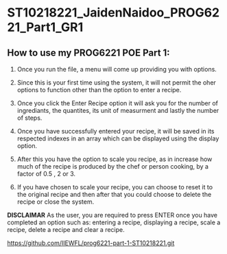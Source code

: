 # ST10218221_JaidenNaidoo_PROG6221_Part1_GR1

## How to use my PROG6221 POE Part 1: 
1. Once you run the file, a menu will come up providing you with options. 

2. Since this is your first time using the system, it will not permit the oher options to function other than the option to enter a recipe. 

3. Once you click the Enter Recipe option it will ask you for the number of ingrediants, the quantites, its unit of measurment and lastly the number of steps. 

4. Once you have successfully entered your recipe, it will be saved in its respected indexes in an array which can be displayed using the display option.

5. After this you have the option to scale you recipe, as in increase how much of the recipe is produced by the chef or person cooking, by a factor of 0.5 , 2 or 3.
 
6. If you have chosen to scale your recipe, you can choose to reset it to the original recipe and then after that you could choose to delete the recipe or close the system. 

****DISCLAIMAR****
As the user, you are required to press ENTER once you have completed an option such as: entering a recipe, displaying a recipe, scale a recipe, delete a recipe and clear a recipe.

https://github.com/IIEWFL/prog6221-part-1-ST10218221.git

